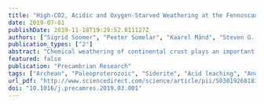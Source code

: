 ```yaml
---
title: "High-CO2, Acidic and Oxygen-Starved Weathering at the Fennoscandian Shield at the Archean-Proterozoic Transition"
date: 2019-07-01
publishDate: 2019-11-18T19:29:52.811127Z
authors: ["Sigrid Soomer", "Peeter Somelar", "Kaarel Mänd", "Steven G. Driese", "Aivo Lepland", "Kalle Kirsimäe"]
publication_types: ["2"]
abstract: "Chemical weathering of continental crust plays an important role in Earth‘s surface evolution and also controls the nutrient flow to the ocean. Major changes in the development of Earth’s geochemical system were taking place at a critical time coinciding with the Archean-Proterozoic transition when Earth’s atmosphere became oxygenated, thus triggering a whole new set of chemical weathering reactions. A paleoweathering crust on basalts of the Kuksha Volcanic Formation in the Paleoproterozoic Imandra-Varzuga Greenstone Belt, northwestern Russia developed between 2.5 and 2.44 Ga, just before the Great Oxidation Event and can potentially shed light on the paleoatmosphere composition and weathering modes of this time. The 3 m-thick Kuksha paleoweathering profile is characterized by Al-phyllosilicate clay minerals that are typical products of strong chemical weathering of igneous rocks. The mineralogy of the uppermost part of Kuksha weathering crust confirms formation under high CO2 partial pressures, consistent with previous estimates of pCO2 exceeding 0.1 atm during that time interval. That is in agreement with the geochemical and mineralogical proxies thereby also suggesting an intense acidic weathering under low-oxygen conditions."
featured: false
publication: "Precambrian Research"
tags: ["Archean", "Paleoproterozoic", "Siderite", "Acid leaching", "Anoxic atmosphere", "Dickite-kaolinite", "Kuksha volcanic formation", "Paleoweathering"]
url_pdf: "http://www.sciencedirect.com/science/article/pii/S0301926818305357"
doi: "10.1016/j.precamres.2019.03.001"
---
```


